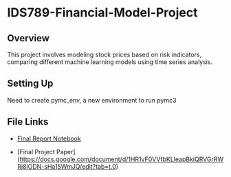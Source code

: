 # IDS789-Financial-Model-Project



## Overview
This project involves modeling stock prices based on risk indicators, comparing different machine learning models using time series analysis.

## Setting Up
Need to create pymc_env, a new environment to run pymc3

## File Links
- [Final Report Notebook](./final_report.ipynb)

- [Final Project Paper] (https://docs.google.com/document/d/1HR1vF0VVfbKLleapBkiQRVGrRWRj8lODN-sHa15WmJQ/edit?tab=t.0)
